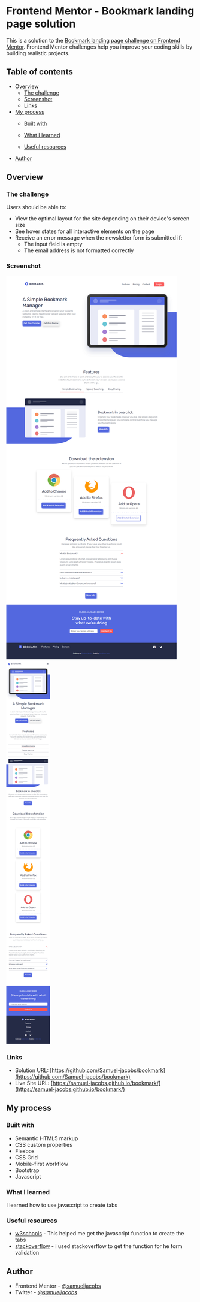 # Frontend Mentor - Bookmark landing page solution

This is a solution to the [Bookmark landing page challenge on Frontend Mentor](https://www.frontendmentor.io/challenges/bookmark-landing-page-5d0b588a9edda32581d29158). Frontend Mentor challenges help you improve your coding skills by building realistic projects. 

## Table of contents

- [Overview](#overview)
  - [The challenge](#the-challenge)
  - [Screenshot](#screenshot)
  - [Links](#links)
- [My process](#my-process)
  - [Built with](#built-with)
  - [What I learned](#what-i-learned)
  
  - [Useful resources](#useful-resources)
- [Author](#author)



## Overview

### The challenge

Users should be able to:

- View the optimal layout for the site depending on their device's screen size
- See hover states for all interactive elements on the page
- Receive an error message when the newsletter form is submitted if:
  - The input field is empty
  - The email address is not formatted correctly

### Screenshot

![](./images/bookmark-desktop.png)
![](./images/bookmark-mobile.png)


### Links

- Solution URL: [https://github.com/Samuel-jacobs/bookmark](https://github.com/Samuel-jacobs/bookmark)
- Live Site URL: [https://samuel-jacobs.github.io/bookmark/](https://samuel-jacobs.github.io/bookmark/)

## My process

### Built with

- Semantic HTML5 markup
- CSS custom properties
- Flexbox
- CSS Grid
- Mobile-first workflow
- Bootstrap
- Javascript



### What I learned

I learned how to use javascript to create tabs



### Useful resources

- [w3schools](https://www.w3schools.com) - This helped me get the javascript function to create the tabs
- [stackoverflow](https://www.stackoverflow.com) - i used stackoverflow to get the function for he form validation



## Author


- Frontend Mentor - [@samueljacobs](https://www.frontendmentor.io/profile/samueljacobs)
- Twitter - [@_samueljacobs_](https://www.twitter.com/_samueljacobs_)

